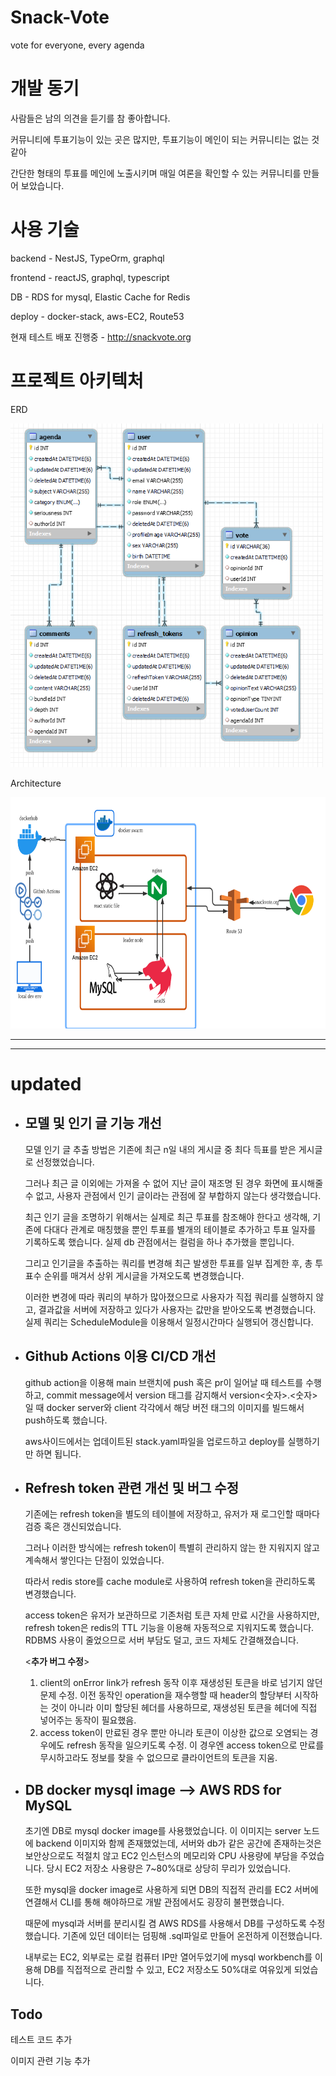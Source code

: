 # Snack-Vote

vote for everyone, every agenda

# 개발 동기

사람들은 남의 의견을 듣기를 참 좋아합니다.

커뮤니티에 투표기능이 있는 곳은 많지만, 투표기능이 메인이 되는 커뮤니티는 없는 것 같아

간단한 형태의 투표를 메인에 노출시키며 매일 여론을 확인할 수 있는 커뮤니티를 만들어 보았습니다.

# 사용 기술

backend - NestJS, TypeOrm, graphql

frontend - reactJS, graphql, typescript

DB - RDS for mysql, Elastic Cache for Redis

deploy - docker-stack, aws-EC2, Route53

현재 테스트 배포 진행중 - <http://snackvote.org>

# 프로젝트 아키텍처

ERD

<img src="images\ERD.png"  width="500" height="550">

Architecture

<img src="images\snackvote-architecture.png"  width="700" height="370">

---

---

# updated

- ## 모델 및 인기 글 기능 개선

  모델 인기 글 추출 방법은 기존에 최근 n일 내의 게시글 중 최다 득표를 받은 게시글로 선정했었습니다.

  그러나 최근 글 이외에는 가져올 수 없어 지난 글이 재조명 된 경우 화면에 표시해줄 수 없고, 사용자 관점에서 인기 글이라는 관점에 잘 부합하지 않는다 생각했습니다.

  최근 인기 글을 조명하기 위해서는 실제로 최근 투표를 참조해야 한다고 생각해, 기존에 다대다 관계로 매칭했을 뿐인 투표를 별개의 테이블로 추가하고 투표 일자를 기록하도록 했습니다. 실제 db 관점에서는 컬럼을 하나 추가했을 뿐입니다.

  그리고 인기글을 추출하는 쿼리를 변경해 최근 발생한 투표를 일부 집계한 후, 총 투표수 순위를 매겨서 상위 게시글을 가져오도록 변경했습니다.

  이러한 변경에 따라 쿼리의 부하가 많아졌으므로 사용자가 직접 쿼리를 실행하지 않고, 결과값을 서버에 저장하고 있다가 사용자는 값만을 받아오도록 변경했습니다. 실제 쿼리는 ScheduleModule을 이용해서 일정시간마다 실행되어 갱신합니다.

- ## Github Actions 이용 CI/CD 개선

  github action을 이용해 main 브랜치에 push 혹은 pr이 일어날 때 테스트를 수행하고, commit message에서 version 태그를 감지해서 version<숫자>.<숫자> 일 때 docker server와 client 각각에서 해당 버전 태그의 이미지를 빌드해서 push하도록 했습니다.

  aws사이드에서는 업데이트된 stack.yaml파일을 업로드하고 deploy를 실행하기만 하면 됩니다.

- ## Refresh token 관련 개선 및 버그 수정

  기존에는 refresh token을 별도의 테이블에 저장하고, 유저가 재 로그인할 때마다 검증 혹은 갱신되었습니다.

  그러나 이러한 방식에는 refresh token이 특별히 관리하지 않는 한 지워지지 않고 계속해서 쌓인다는 단점이 있었습니다.

  따라서 redis store를 cache module로 사용하여 refresh token을 관리하도록 변경했습니다.

  access token은 유저가 보관하므로 기존처럼 토큰 자체 만료 시간을 사용하지만, refresh token은 redis의 TTL 기능을 이용해 자동적으로 지워지도록 했습니다. RDBMS 사용이 줄었으므로 서버 부담도 덜고, 코드 자체도 간결해졌습니다.

  <**추가 버그 수정**>

  1.  client의 onError link가 refresh 동작 이후 재생성된 토큰을 바로 넘기지 않던 문제 수정. 이전 동작인 operation을 재수행할 때 header의 할당부터 시작하는 것이 아니라 이미 할당된 헤더를 사용하므로, 재생성된 토큰을 헤더에 직접 넣어주는 동작이 필요했음.
  2.  access token이 만료된 경우 뿐만 아니라 토큰이 이상한 값으로 오염되는 경우에도 refresh 동작을 일으키도록 수정. 이 경우엔 access token으로 만료를 무시하고라도 정보를 찾을 수 없으므로 클라이언트의 토큰을 지움.

- ## DB docker mysql image --> AWS RDS for MySQL

  초기엔 DB로 mysql docker image를 사용했었습니다. 이 이미지는 server 노드에 backend 이미지와 함께 존재했었는데, 서버와 db가 같은 공간에 존재하는것은 보안상으로도 적절치 않고 EC2 인스턴스의 메모리와 CPU 사용량에 부담을 주었습니다. 당시 EC2 저장소 사용량은 7~80%대로 상당히 무리가 있었습니다.

  또한 mysql을 docker image로 사용하게 되면 DB의 직접적 관리를 EC2 서버에 연결해서 CLI를 통해 해야하므로 개발 관점에서도 굉장히 불편했습니다.

  때문에 mysql과 서버를 분리시킬 겸 AWS RDS를 사용해서 DB를 구성하도록 수정했습니다. 기존에 있던 데이터는 덤핑해 .sql파일로 만들어 온전하게 이전했습니다.

  내부로는 EC2, 외부로는 로컬 컴퓨터 IP만 열어두었기에 mysql workbench를 이용해 DB를 직접적으로 관리할 수 있고, EC2 저장소도 50%대로 여유있게 되었습니다.

## Todo

테스트 코드 추가

이미지 관련 기능 추가
